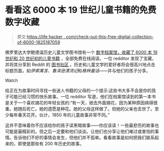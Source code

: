 # 看看这 6000 本 19 世纪儿童书籍的免费数字收藏

> 原文:[https://life hacker . com/check-out-this-free-digital-collection-of-6000-1825187059](https://lifehacker.com/check-out-this-free-digital-collection-of-six-thousand-1825187059)

佛罗里达大学鲍德温历史儿童文学图书馆有一个 [数字档案馆，收藏了 6000 本 19 世纪和 20 世纪初的儿童书籍](http://ufdc.ufl.edu/baldwin/all/thumbs) ，全部免费在线阅读。一位 redditor 发现了宝藏，并将其分享到 Reddit 的 [图书社区](https://www.reddit.com/r/books/comments/864axe/i_just_found_the_link_to_the_university_of/) 。历史和儿童文学的爱好者将会很高兴地点击标题页面，如*伊索寓言*、*鲁滨逊漂流记*和*格林童话*——并与他们的孩子分享。

Watch

给正在为故事时间寻找一些迷人书籍的父母的一个提示:这些书大多不会是你的孩子可能已经习惯的快乐故事。一位 redditor 写道，他们在档案馆读到的第一本书是关于一个喜欢摘花的年轻女孩的:“有一天，她去外面摘花，因为某种原因病得很重。她随后死亡。她的遗愿是种花。她的父母这样做了。但她的父亲也去世了。至少每年春天花开。伙计，1850 年的儿童故事非常不同。”

这并不意味着你不应该给你的孩子读黑暗故事——你应该读！一些最悲伤的故事也可能是最精彩的。但之后一定要和他们谈谈。让他们也分享让他们难过或害怕的事情。告诉他们不好的事情会发生，但他们并不孤单。看看故事是如何把我们联系起来的，即使是那些有 200 年历史的故事。
